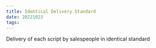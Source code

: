 ```yaml
---
title: Identical Delivery Standard
date: 20221023
tags:
---
```


Delivery of each script by salespeople in identical standard